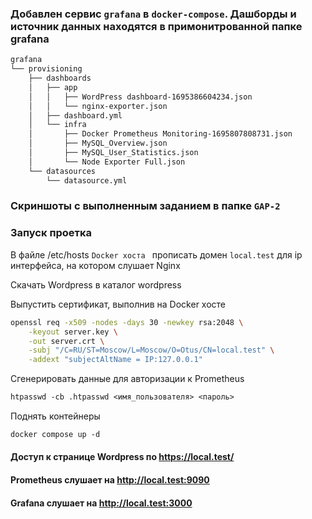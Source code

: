 ### Добавлен сервис  `grafana` в `docker-compose`. Дашборды и источник данных находятся в примонитрованной папке grafana

```txt
grafana
└── provisioning
    ├── dashboards
    │   ├── app
    │   │   ├── WordPress dashboard-1695386604234.json
    │   │   └── nginx-exporter.json
    │   ├── dashboard.yml
    │   └── infra
    │       ├── Docker Prometheus Monitoring-1695807808731.json
    │       ├── MySQL_Overview.json
    │       ├── MySQL_User_Statistics.json
    │       └── Node Exporter Full.json
    └── datasources
        └── datasource.yml
```
### Скриншоты с выполненным заданием в папке `GAP-2`

### Запуск проетка
В файле /etc/hosts `Docker хоста ` прописать домен `local.test` для ip интерфейса, на котором слушает Nginx

Скачать Wordpress в каталог wordpress

Выпустить сертификат, выполнив на Docker хосте

```bash
openssl req -x509 -nodes -days 30 -newkey rsa:2048 \
    -keyout server.key \
    -out server.crt \
    -subj "/C=RU/ST=Moscow/L=Moscow/O=Otus/CN=local.test" \
    -addext "subjectAltName = IP:127.0.0.1" 
```

Сгенерировать данные для авторизации к Prometheus

```txt
htpasswd -cb .htpasswd <имя_пользователя> <пароль>  
```
Поднять контейнеры

```txt
docker compose up -d
```
#### Доступ к странице Wordpress по https://local.test/
#### Prometheus слушает на http://local.test:9090
#### Grafana слушает на http://local.test:3000
